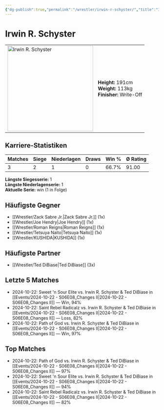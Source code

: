 ```yaml
---
{"dg-publish":true,"permalink":"/wrestler/irwin-r-schyster/","title":"Irwin R. Schyster","tags":["wrestler"],"noteIcon":""}
---
```



# Irwin R. Schyster

<table>
        <tr>
        <td><img src="https://github.com/CptSpaulding1980/choke-slam-wrestling/releases/download/images/Irwin_R._Schyster.png" width="280" alt="Irwin R. Schyster"></td>
        <td>
        <b>Height:</b> 191cm<br>
        <b>Weight:</b> 113kg<br>
        <b>Finisher:</b> Write-Off<br>
        </td>
        </tr>
        </table>
        

## Karriere-Statistiken

| Matches | Siege | Niederlagen | Draws | Win % | Ø Rating |
|---------|-------|-------------|-------|-------|-----------|
| 3 | 2 | 1 | 0 | 66.7% | 91.00 |

**Längste Siegesserie:** 1<br>**Längste Niederlagenserie:** 1<br>**Aktuelle Serie:** win (1 in Folge)


## Häufigste Gegner
- [[Wrestler/Zack Sabre Jr.\|Zack Sabre Jr.]] (1x)
- [[Wrestler/Joe Hendry\|Joe Hendry]] (1x)
- [[Wrestler/Roman Reigns\|Roman Reigns]] (1x)
- [[Wrestler/Tetsuya Naito\|Tetsuya Naito]] (1x)
- [[Wrestler/KUSHIDA\|KUSHIDA]] (1x)

## Häufigste Partner
- [[Wrestler/Ted DiBiase\|Ted DiBiase]] (3x)

## Letzte 5 Matches
- 2024-10-22: Sweet 'n Sour Elite vs. Irwin R. Schyster & Ted DiBiase in [[Events/2024-10-22 - S06E08_Changes II\|2024-10-22 - S06E08_Changes II]] — Win, 94%
- 2024-10-22: Saint Rebel Radicalz vs. Irwin R. Schyster & Ted DiBiase in [[Events/2024-10-22 - S06E08_Changes II\|2024-10-22 - S06E08_Changes II]] — Loss, 82%
- 2024-10-22: Path of God vs. Irwin R. Schyster & Ted DiBiase in [[Events/2024-10-22 - S06E08_Changes II\|2024-10-22 - S06E08_Changes II]] — Win, 97%

## Top Matches
- 2024-10-22: Path of God vs. Irwin R. Schyster & Ted DiBiase in [[Events/2024-10-22 - S06E08_Changes II\|2024-10-22 - S06E08_Changes II]] — 97%
- 2024-10-22: Sweet 'n Sour Elite vs. Irwin R. Schyster & Ted DiBiase in [[Events/2024-10-22 - S06E08_Changes II\|2024-10-22 - S06E08_Changes II]] — 94%
- 2024-10-22: Saint Rebel Radicalz vs. Irwin R. Schyster & Ted DiBiase in [[Events/2024-10-22 - S06E08_Changes II\|2024-10-22 - S06E08_Changes II]] — 82%
